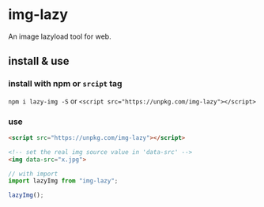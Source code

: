 # img-lazy
An image lazyload tool for web.

## install & use

### install with npm or `srcipt` tag
`npm i lazy-img -S`   or    `<script src="https://unpkg.com/img-lazy"></script>`

### use
```html
<script src="https://unpkg.com/img-lazy"></script>

<!-- set the real img source value in 'data-src' -->
<img data-src="x.jpg">

```
```javascript
// with import
import lazyImg from "img-lazy";

lazyImg();
```
